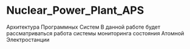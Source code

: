 # Nuclear_Power_Plant_APS
Архитектура Программных Систем
В данной работе будет рассматриваться работа системы мониторинга состояния Атомной Электростанции
